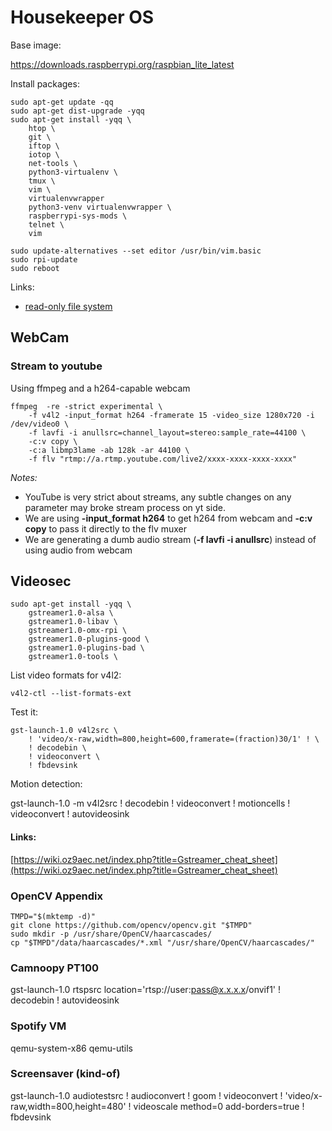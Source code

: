 # Housekeeper OS

Base image:

https://downloads.raspberrypi.org/raspbian_lite_latest

Install packages:

```
sudo apt-get update -qq
sudo apt-get dist-upgrade -yqq
sudo apt-get install -yqq \
	htop \
	git \
	iftop \
	iotop \
	net-tools \
	python3-virtualenv \
	tmux \
	vim \
	virtualenvwrapper
	python3-venv virtualenvwrapper \
	raspberrypi-sys-mods \
	telnet \
	vim

sudo update-alternatives --set editor /usr/bin/vim.basic
sudo rpi-update
sudo reboot
```

Links:

* [read-only file system](https://github.com/adafruit/Raspberry-Pi-Installer-Scripts/blob/master/read-only-fs.sh)


## WebCam

### Stream to youtube

Using ffmpeg and a h264-capable webcam

```
ffmpeg  -re -strict experimental \
	-f v4l2 -input_format h264 -framerate 15 -video_size 1280x720 -i /dev/video0 \
	-f lavfi -i anullsrc=channel_layout=stereo:sample_rate=44100 \
	-c:v copy \
	-c:a libmp3lame -ab 128k -ar 44100 \
	-f flv "rtmp://a.rtmp.youtube.com/live2/xxxx-xxxx-xxxx-xxxx"
```

*Notes:*

* YouTube is very strict about streams, any subtle changes on any parameter may broke stream process on yt side.
* We are using **-input_format h264** to get h264 from webcam and **-c:v copy** to pass it directly to the flv muxer
* We are generating a dumb audio stream (**-f lavfi -i anullsrc**) instead of using audio from webcam


## Videosec

```
sudo apt-get install -yqq \
	gstreamer1.0-alsa \
	gstreamer1.0-libav \
	gstreamer1.0-omx-rpi \
	gstreamer1.0-plugins-good \
	gstreamer1.0-plugins-bad \
	gstreamer1.0-tools \
```

List video formats for v4l2:

`v4l2-ctl --list-formats-ext`


Test it:

```
gst-launch-1.0 v4l2src \
	! 'video/x-raw,width=800,height=600,framerate=(fraction)30/1' ! \
	! decodebin \
	! videoconvert \
	! fbdevsink
```

Motion detection:

gst-launch-1.0 -m v4l2src ! decodebin ! videoconvert ! motioncells ! videoconvert ! autovideosink


#### Links:

[https://wiki.oz9aec.net/index.php?title=Gstreamer_cheat_sheet](https://wiki.oz9aec.net/index.php?title=Gstreamer_cheat_sheet)


### OpenCV Appendix

```
TMPD="$(mktemp -d)"
git clone https://github.com/opencv/opencv.git "$TMPD"
sudo mkdir -p /usr/share/OpenCV/haarcascades/
cp "$TMPD"/data/haarcascades/*.xml "/usr/share/OpenCV/haarcascades/"
```

### Camnoopy PT100

gst-launch-1.0 rtspsrc location='rtsp://user:pass@x.x.x.x/onvif1' ! decodebin ! autovideosink


### Spotify VM

qemu-system-x86
qemu-utils


### Screensaver (kind-of)

gst-launch-1.0 audiotestsrc ! audioconvert ! goom ! videoconvert ! 'video/x-raw,width=800,height=480' ! videoscale method=0 add-borders=true ! fbdevsink
